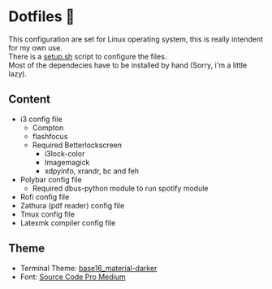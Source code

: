 # Dotfiles :wrench:

This configuration are set for Linux operating system, this is really intendent for my own use.<br>
There is a [setup.sh](https://github.com/fredo0522/Dotfiles/blob/master/setup.sh) script to configure the files. <br>
Most of the dependecies have to be installed by hand (Sorry, i'm a little lazy). <br>

## Content
  * i3 config file
    * Compton
    * flashfocus
    * Required Betterlockscreen
        * i3lock-color
        * Imagemagick
        * xdpyinfo, xrandr, bc and feh
  * Polybar config file
    * Required dbus-python module to run spotify module
  * Rofi config file
  * Zathura (pdf reader) config file
  * Tmux config file
  * Latexmk compiler config file

## Theme
   * Terminal Theme: [base16_material-darker](https://github.com/chriskempson/base16-shell)
   * Font: [Source Code Pro Medium](https://github.com/adobe-fonts/source-code-pro)

